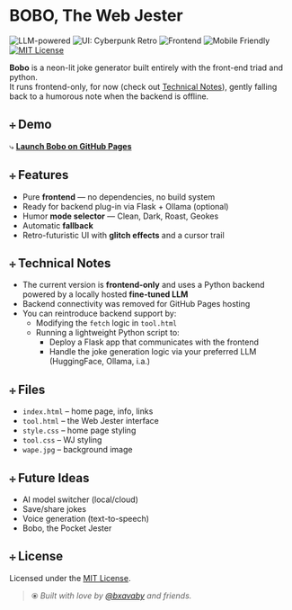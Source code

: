 # BOBO, The Web Jester

![LLM-powered](https://img.shields.io/badge/LLM-powered-orange?style=flat-square)
![UI: Cyberpunk Retro](https://img.shields.io/badge/UI-Cyberpunk%20Retro-ff00ff?style=flat-square)
![Frontend](https://img.shields.io/badge/Frontend-HTML%2FCSS%2FJS-blue?style=flat-square)
![Mobile Friendly](https://img.shields.io/badge/Mobile-Friendly-green?style=flat-square)
[![MIT License](https://img.shields.io/badge/License-MIT-purple?style=flat-square)](LICENSE)

**Bobo** is a neon-lit joke generator built entirely with the front-end triad and python.  
It runs frontend-only, for now (check out [Technical Notes](#+-technical-notes)), gently falling back to a humorous note when the backend is offline.

## ⧾ Demo

⤷ [**Launch Bobo on GitHub Pages**](https://bxavaby.github.io/bobo-wj/)

## ⧾ Features

- Pure **frontend** — no dependencies, no build system
- Ready for backend plug-in via Flask + Ollama (optional)
- Humor **mode selector** — Clean, Dark, Roast, Geokes
- Automatic **fallback**
- Retro-futuristic UI with **glitch effects** and a cursor trail

## ⧾ Technical Notes

- The current version is **frontend-only** and uses a Python backend powered by a locally hosted **fine-tuned LLM**
- Backend connectivity was removed for GitHub Pages hosting
- You can reintroduce backend support by:
  - Modifying the `fetch` logic in `tool.html`
  - Running a lightweight Python script to:
    - Deploy a Flask app that communicates with the frontend
    - Handle the joke generation logic via your preferred LLM (HuggingFace, Ollama, i.a.)

## ⧾ Files

- `index.html` – home page, info, links
- `tool.html` – the Web Jester interface
- `style.css` – home page styling
- `tool.css` – WJ styling
- `wape.jpg` – background image

## ⧾ Future Ideas

- AI model switcher (local/cloud)
- Save/share jokes
- Voice generation (text-to-speech)
- Bobo, the Pocket Jester

## ⧾ License

Licensed under the [MIT License](LICENSE).

> ⦿ *Built with love by [@bxavaby](https://github.com/bxavaby) and friends.*
